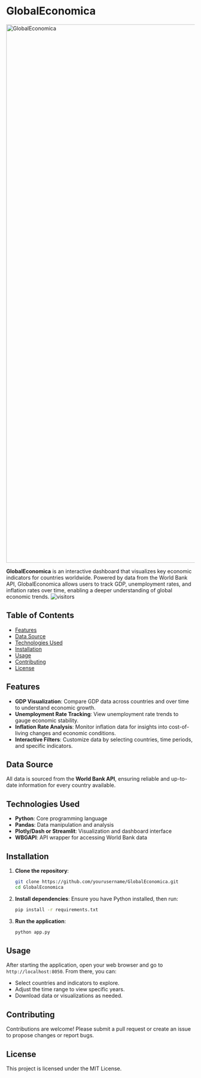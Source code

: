 # GlobalEconomica

<!-- Optional: add a link to a screenshot image -->
<img width="1440" alt="GlobalEconomica" src="https://github.com/user-attachments/assets/82a15a1e-c275-45b5-8912-1369c59d2d99">


**GlobalEconomica** is an interactive dashboard that visualizes key economic indicators for countries worldwide. Powered by data from the World Bank API, GlobalEconomica allows users to track GDP, unemployment rates, and inflation rates over time, enabling a deeper understanding of global economic trends.
![visitors](https://visitor-badge.glitch.me/badge?page_id=Builder106.GlobalEconomica)
## Table of Contents
- [Features](#features)
- [Data Source](#data-source)
- [Technologies Used](#technologies-used)
- [Installation](#installation)
- [Usage](#usage)
- [Contributing](#contributing)
- [License](#license)

## Features
- **GDP Visualization**: Compare GDP data across countries and over time to understand economic growth.
- **Unemployment Rate Tracking**: View unemployment rate trends to gauge economic stability.
- **Inflation Rate Analysis**: Monitor inflation data for insights into cost-of-living changes and economic conditions.
- **Interactive Filters**: Customize data by selecting countries, time periods, and specific indicators.

## Data Source
All data is sourced from the **World Bank API**, ensuring reliable and up-to-date information for every country available.

## Technologies Used
- **Python**: Core programming language
- **Pandas**: Data manipulation and analysis
- **Plotly/Dash or Streamlit**: Visualization and dashboard interface
- **WBGAPI**: API wrapper for accessing World Bank data

## Installation

1. **Clone the repository**:
   ```bash
   git clone https://github.com/yourusername/GlobalEconomica.git
   cd GlobalEconomica
   ```

2. **Install dependencies**:
   Ensure you have Python installed, then run:
   ```bash
   pip install -r requirements.txt
   ```

3. **Run the application**:
   ```bash
   python app.py
   ```

## Usage
After starting the application, open your web browser and go to `http://localhost:8050`. From there, you can:
- Select countries and indicators to explore.
- Adjust the time range to view specific years.
- Download data or visualizations as needed.

## Contributing
Contributions are welcome! Please submit a pull request or create an issue to propose changes or report bugs.

## License
This project is licensed under the MIT License.
